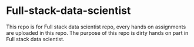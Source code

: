 # Full-stack-data-scientist
This repo is for Full stack data scientist repo, every hands on assignments are uploaded in this repo. The purpose of this repo is dirty hands on part in Full stack data scientist.
